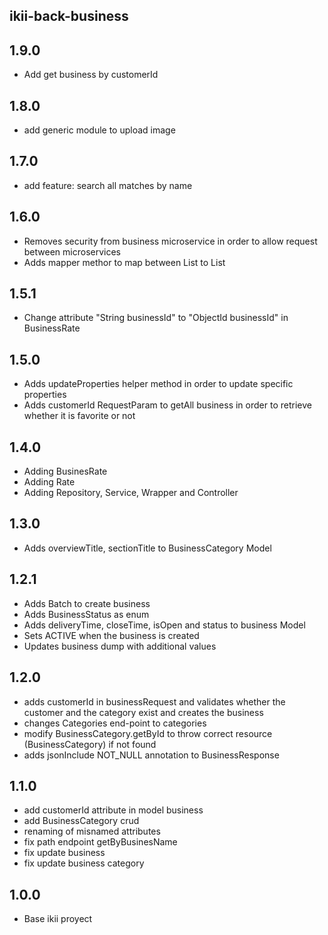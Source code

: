 ## ikii-back-business

## 1.9.0
* Add get business by customerId

## 1.8.0
* add generic module to upload image

## 1.7.0
* add feature: search all matches by name

## 1.6.0
* Removes security from business microservice in order to allow request between microservices
* Adds mapper methor to map between List<ObjectId> to List<String>

## 1.5.1
* Change attribute "String businessId" to "ObjectId businessId" in BusinessRate

## 1.5.0
* Adds updateProperties helper method in order to update specific properties
* Adds customerId RequestParam to getAll business in order to retrieve whether it is favorite or not

## 1.4.0
* Adding BusinesRate
* Adding Rate
* Adding Repository, Service, Wrapper and Controller 

## 1.3.0
* Adds overviewTitle, sectionTitle to BusinessCategory Model

## 1.2.1
* Adds Batch to create business
* Adds BusinessStatus as enum
* Adds deliveryTime, closeTime, isOpen and status to business Model
* Sets ACTIVE when the business is created
* Updates business dump with additional values

## 1.2.0
* adds customerId in businessRequest and validates whether the customer and the category exist and creates the business
* changes Categories end-point to categories 
* modify BusinessCategory.getById to throw correct resource (BusinessCategory) if not found
* adds jsonInclude NOT_NULL annotation to BusinessResponse

## 1.1.0
* add customerId attribute in model business
* add BusinessCategory crud
* renaming of misnamed attributes
* fix path endpoint getByBusinesName
* fix update business
* fix update business category

## 1.0.0
* Base ikii proyect